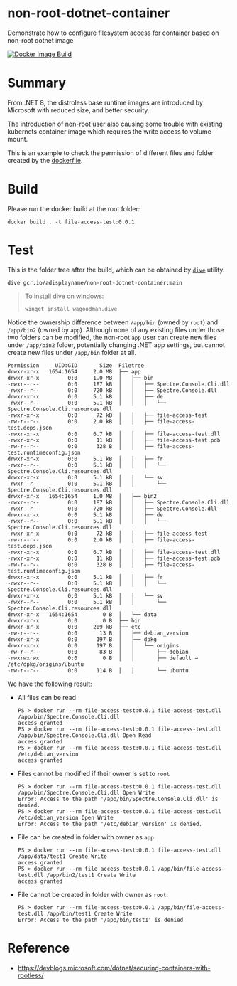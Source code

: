 non-root-dotnet-container
=
Demonstrate how to configure filesystem access for container based on non-root dotnet image


[![Docker Image Build](https://github.com/aDisplayName/non-root-dotnet-container/actions/workflows/docker-image.yml/badge.svg?branch=main)](https://github.com/aDisplayName/non-root-dotnet-container/actions/workflows/docker-image.yml)

# Summary
From .NET 8, the distroless base runtime images are introduced by Microsoft with reduced size, and better security.

The introduction of non-root user also causing some trouble with existing kubernets container image which requires the write access to volume mount.

This is an example to check the permission of different files and folder created by the [dockerfile](./dockerfile).

# Build
Please run the docker build at the root folder:
```
docker build . -t file-access-test:0.0.1
```

# Test
This is the folder tree after the build, which can be obtained by [`dive`](https://github.com/wagoodman/dive) utility. 
```
dive gcr.io/adisplayname/non-root-dotnet-container:main
```

> To install dive on windows:
> ```
> winget install wagoodman.dive
> ```


Notice the ownership difference between `/app/bin` (owned by `root`) and `/app/bin2` (owned by `app`). Although none of any existing files under those two folders can be modified, the non-root `app` user can create new files under `/app/bin2` folder, potentially changing .NET app settings, but cannot create new files under `/app/bin` folder at all.

```
Permission     UID:GID       Size  Filetree
drwxr-xr-x   1654:1654     2.0 MB  ├── app
drwxr-xr-x         0:0     1.0 MB  │   ├── bin
-rwxr--r--         0:0     187 kB  │   │   ├── Spectre.Console.Cli.dll
-rwxr--r--         0:0     720 kB  │   │   ├── Spectre.Console.dll
drwxr-xr-x         0:0     5.1 kB  │   │   ├── de
-rwxr--r--         0:0     5.1 kB  │   │   │   └── Spectre.Console.Cli.resources.dll
-rwxr-xr-x         0:0      72 kB  │   │   ├── file-access-test
-rw-r--r--         0:0     2.0 kB  │   │   ├── file-access-test.deps.json
-rwxr-xr-x         0:0     6.7 kB  │   │   ├── file-access-test.dll
-rwxr-xr-x         0:0      11 kB  │   │   ├── file-access-test.pdb
-rw-r--r--         0:0      328 B  │   │   ├── file-access-test.runtimeconfig.json
drwxr-xr-x         0:0     5.1 kB  │   │   ├── fr
-rwxr--r--         0:0     5.1 kB  │   │   │   └── Spectre.Console.Cli.resources.dll
drwxr-xr-x         0:0     5.1 kB  │   │   └── sv
-rwxr--r--         0:0     5.1 kB  │   │       └── Spectre.Console.Cli.resources.dll
drwxr-xr-x   1654:1654     1.0 MB  │   ├── bin2
-rwxr--r--         0:0     187 kB  │   │   ├── Spectre.Console.Cli.dll
-rwxr--r--         0:0     720 kB  │   │   ├── Spectre.Console.dll
drwxr-xr-x         0:0     5.1 kB  │   │   ├── de
-rwxr--r--         0:0     5.1 kB  │   │   │   └── Spectre.Console.Cli.resources.dll
-rwxr-xr-x         0:0      72 kB  │   │   ├── file-access-test
-rw-r--r--         0:0     2.0 kB  │   │   ├── file-access-test.deps.json
-rwxr-xr-x         0:0     6.7 kB  │   │   ├── file-access-test.dll
-rwxr-xr-x         0:0      11 kB  │   │   ├── file-access-test.pdb
-rw-r--r--         0:0      328 B  │   │   ├── file-access-test.runtimeconfig.json
drwxr-xr-x         0:0     5.1 kB  │   │   ├── fr
-rwxr--r--         0:0     5.1 kB  │   │   │   └── Spectre.Console.Cli.resources.dll
drwxr-xr-x         0:0     5.1 kB  │   │   └── sv
-rwxr--r--         0:0     5.1 kB  │   │       └── Spectre.Console.Cli.resources.dll
drwxr-xr-x   1654:1654        0 B  │   └── data
drwxr-xr-x         0:0        0 B  ├── bin
drwxr-xr-x         0:0     209 kB  ├── etc
-rw-r--r--         0:0       13 B  │   ├── debian_version
drwxr-xr-x         0:0      197 B  │   ├── dpkg
drwxr-xr-x         0:0      197 B  │   │   └── origins
-rw-r--r--         0:0       83 B  │   │       ├── debian
-rwxrwxrwx         0:0        0 B  │   │       ├── default → /etc/dpkg/origins/ubuntu
-rw-r--r--         0:0      114 B  │   │       └── ubuntu
```

We have the following result:
* All files can be read
  ```pwsh
  PS > docker run --rm file-access-test:0.0.1 file-access-test.dll /app/bin/Spectre.Console.Cli.dll
  access granted
  PS > docker run --rm file-access-test:0.0.1 file-access-test.dll /app/bin/Spectre.Console.Cli.dll Open Read
  access granted
  PS > docker run --rm file-access-test:0.0.1 file-access-test.dll /etc/debian_version
  access granted
  ```
* Files cannot be modified if their owner is set to `root`
  ```pwsh
  PS > docker run --rm file-access-test:0.0.1 file-access-test.dll /app/bin/Spectre.Console.Cli.dll Open Write
  Error: Access to the path '/app/bin/Spectre.Console.Cli.dll' is denied.
  PS > docker run --rm file-access-test:0.0.1 file-access-test.dll /etc/debian_version Open Write
  Error: Access to the path '/etc/debian_version' is denied.
  ```
* File can be created in folder with owner as `app`
  ```pwsh
  PS > docker run --rm file-access-test:0.0.1 file-access-test.dll /app/data/test1 Create Write
  access granted
  PS > docker run --rm file-access-test:0.0.1 /app/bin/file-access-test.dll /app/bin2/test1 Create Write
  access granted
  ```
* File cannot be created in folder with owner as `root`:
  ```pwsh
  PS > docker run --rm file-access-test:0.0.1 /app/bin/file-access-test.dll /app/bin/test1 Create Write
  Error: Access to the path '/app/bin/test1' is denied
  ```

# Reference
* https://devblogs.microsoft.com/dotnet/securing-containers-with-rootless/
